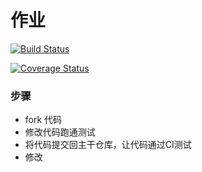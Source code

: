 # 作业

[![Build Status](https://travis-ci.org/mayufo/homework1.svg?branch=master)](https://travis-ci.org/mayufo/homework1)


[![Coverage Status](https://coveralls.io/repos/github/mayufo/homework1/badge.svg?branch=master)](https://coveralls.io/github/mayufo/homework1?branch=master)
### 步骤

* fork 代码
* 修改代码跑通测试
* 将代码提交回主干仓库，让代码通过CI测试
* 修改
